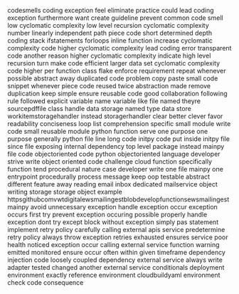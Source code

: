 codesmells coding exception feel eliminate practice could lead coding exception furthermore want create guideline prevent common code smell low cyclomatic complexity low level recursion cyclomatic complexity number linearly independent path piece code short determined depth coding stack ifstatements forloops inline function increase cyclomatic complexity code higher cyclomatic complexity lead coding error transparent code another reason higher cyclomatic complexity indicate high level recursion turn make code efficient larger data set cyclomatic complexity code higher per function class flake enforce requirement repeat whenever possible abstract away duplicated code problem copy paste small code snippet whenever piece code reused twice abstraction made remove duplication keep simple ensure reusable code good collaboration following rule followed explicit variable name variable like file named theyre sourcepdffile class handle data storage named type data store workitemstoragehandler instead storagerhandler clear better clever favor readability conciseness loop list comprehension specific small module write code small reusable module python function serve one purpose one purpose generally python file line long code initpy code put inside initpy file since file exposing internal dependency top level package instead mainpy file code objectoriented code python objectoriented language developer strive write object oriented code challenge cloud function specifically function tend procedural nature case developer write one file mainpy one entrypoint procedurally process message keep oop testable abstract different feature away reading email inbox dedicated mailservice object writing storage storage object example httpsgithubcomvwtdigitalewsmailingestblobdevelopfunctionsewsmailingestmainpy avoid unnecessary exception handle exception occur exception occurs first try prevent exception occuring possible properly handle exception dont try except block without exception simply pas statement implement retry policy carefully calling external apis service predetermine retry policy always throw exception retries exhausted ensures service poor health noticed exception occur calling external service function warning emitted monitored ensure occur often within given timeframe dependency injection code loosely coupled dependency external service always write adapter tested changed another external service conditionals deployment environment exactly reference environment cloudbuildyaml environment check code consequence